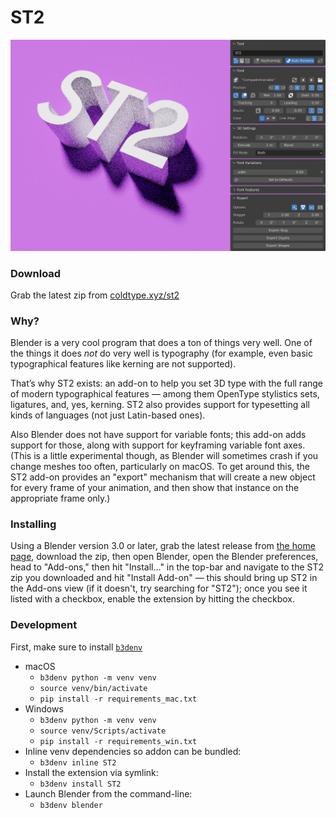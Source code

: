 # ST2

![The ST2 UI](assets/uipreview2.jpg)

### Download

Grab the latest zip from [coldtype.xyz/st2](https://coldtype.xyz/st2)

### Why?

Blender is a very cool program that does a ton of things very well. One of the things it does _not_ do very well is typography (for example, even basic typographical features like kerning are not supported).

That’s why ST2 exists: an add-on to help you set 3D type with the full range of modern typographical features — among them OpenType stylistics sets, ligatures, and, yes, kerning. ST2 also provides support for typesetting all kinds of languages (not just Latin-based ones).

Also Blender does not have support for variable fonts; this add-on adds support for those, along with support for keyframing variable font axes. (This is a little experimental though, as Blender will sometimes crash if you change meshes too often, particularly on macOS. To get around this, the ST2 add-on provides an "export" mechanism that will create a new object for every frame of your animation, and then show that instance on the appropriate frame only.)

### Installing

Using a Blender version 3.0 or later, grab the latest release from [the home page](https://coldtype.xyz/st2), download the zip, then open Blender, open the Blender preferences, head to "Add-ons," then hit "Install..." in the top-bar and navigate to the ST2 zip you downloaded and hit "Install Add-on" — this should bring up ST2 in the Add-ons view (if it doesn't, try searching for "ST2"); once you see it listed with a checkbox, enable the extension by hitting the checkbox.

### Development

First, make sure to install [`b3denv`](https://github.com/coldtype/b3denv)

- macOS
    - `b3denv python -m venv venv`
    - `source venv/bin/activate`
    - `pip install -r requirements_mac.txt`
- Windows
    - `b3denv python -m venv venv`
    - `source venv/Scripts/activate`
    - `pip install -r requirements_win.txt`
- Inline venv dependencies so addon can be bundled:
    - `b3denv inline ST2`
- Install the extension via symlink:
    - `b3denv install ST2`
- Launch Blender from the command-line:
    - `b3denv blender`
